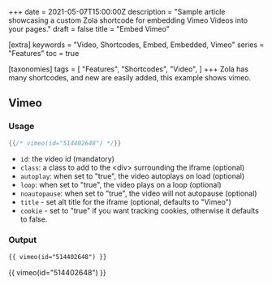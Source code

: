 +++
date = 2021-05-07T15:00:00Z
description = "Sample article showcasing a custom Zola shortcode for embedding Vimeo Videos into your pages."
draft = false
title = "Embed Vimeo"

[extra]
keywords = "Video, Shortcodes, Embed, Embedded, Vimeo"
series = "Features"
toc = true

[taxonomies]
tags = [
    "Features",
    "Shortcodes",
    "Video",
]
+++
Zola has many shortcodes, and new are easily added, this example shows vimeo.

<!-- more -->

## Vimeo

### Usage

```rs
{{/* vimeo(id="514402648") */}}
```

- `id`: the video id (mandatory)
- `class`: a class to add to the &lt;div&gt; surrounding the iframe (optional)
- `autoplay`: when set to "true", the video autoplays on load (optional)
- `loop`: when set to "true", the video plays on a loop (optional)
- `noautopause`: when set to "true", the video will not autopause (optional)
- `title` - set alt title for the iframe (optional, defaults to "Vimeo")
- `cookie` - set to "true" if you want tracking cookies, otherwise it defaults to false.

### Output

```html
{{ vimeo(id="514402648") }}
```
{{ vimeo(id="514402648") }}
